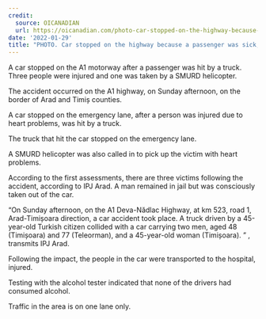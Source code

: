 ```yaml
---
credit:
  source: OICANADIAN
  url: https://oicanadian.com/photo-car-stopped-on-the-highway-because-a-passenger-was-sick-hit-by-a-truck-three-people-were-injured/
date: '2022-01-29'
title: "PHOTO. Car stopped on the highway because a passenger was sick, hit by a truck. Three people were injured"
---
```

A car stopped on the A1 motorway after a passenger was hit by a truck. Three people were injured and one was taken by a SMURD helicopter.

The accident occurred on the A1 highway, on Sunday afternoon, on the border of Arad and Timiș counties.

A car stopped on the emergency lane, after a person was injured due to heart problems, was hit by a truck.

The truck that hit the car stopped on the emergency lane.

A SMURD helicopter was also called in to pick up the victim with heart problems.

According to the first assessments, there are three victims following the accident, according to IPJ Arad. A man remained in jail but was consciously taken out of the car.

“On Sunday afternoon, on the A1 Deva-Nădlac Highway, at km 523, road 1, Arad-Timișoara direction, a car accident took place. A truck driven by a 45-year-old Turkish citizen collided with a car carrying two men, aged 48 (Timișoara) and 77 (Teleorman), and a 45-year-old woman (Timișoara). ” , transmits IPJ Arad.

Following the impact, the people in the car were transported to the hospital, injured.

Testing with the alcohol tester indicated that none of the drivers had consumed alcohol.

Traffic in the area is on one lane only.
